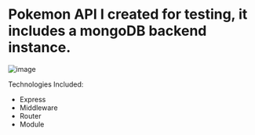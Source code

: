 <h1>Pokemon API I created for testing, it includes a mongoDB backend instance.</h1>

![image](https://user-images.githubusercontent.com/77651757/151088533-e173bf11-6f5d-4d4d-9070-56cafece6acb.png)

Technologies Included:
* Express
* Middleware
* Router
* Module
